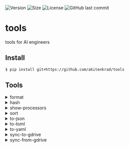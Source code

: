 ![Version](https://img.shields.io/badge/tools-v.0.1.0-blue?style=for-the-badge)
![Size](https://img.shields.io/github/repo-size/akitenkrad/tools?style=for-the-badge)
![License](https://img.shields.io/github/license/akitenkrad/tools?style=for-the-badge)
![GitHub last commit](https://img.shields.io/github/last-commit/akitenkrad/tools?style=for-the-badge)

# tools
tools for AI engineers

## Install

```bash
$ pip install git+https://github.com/akitenkrad/tools
```

## Tools

<details>
<summary>format</summary>

```text
Usage: tools format [OPTIONS]

Options:
  --input-file PATH  path to input file [.json]
  --ensure-ascii     [.json] if True, ensure only ascii characters
  --indent INTEGER   [.json] indent, default=2
  --help             Show this message and exit.
```
</details>

<details>
<summary>hash</summary>

```text
Options:
  --input TEXT                    input text or file
  --hash-type [md5|sha1|sha256|sha512]
                                  hash type
  --help                          Show this message and exit.
```
</details>

<details>
<summary>show-processors</summary>

```text
Usage: tools show-processors [OPTIONS]

Options:
  --help  Show this message and exit.
```
</details>

<details>
<summary>sort</summary>

```text
Usage: tools hash [OPTIONS]Usage: tools sort [OPTIONS]

Options:
  --input TEXT  input text file
  --reverse     sort in descending order
  --overwrite   overwrite the input file with sorted results
  --help        Show this message and exit.
```
</details>

<details>
<summary>to-json</summary>

```text
Usage: tools to-json [OPTIONS]

Options:
  --file PATH  input file [yaml, toml]
  --help       Show this message and exit.
```
</details>

<details>
<summary>to-toml</summary>

```text
Usage: tools to-toml [OPTIONS]

Options:
  --file PATH  input file [yaml, toml]
  --help       Show this message and exit.
```
</details>

<details>
<summary>to-yaml</summary>

```text
Usage: tools to-yaml [OPTIONS]

Options:
  --file PATH  input file [yaml, toml]
  --help       Show this message and exit.
```
</details>

<details>
<summary>sync-to-gdrive</summary>

```text
Usage: python -m tools.cli sync-to-gdrive [OPTIONS]

  sync local directory to Google Drive

  YOU NEED "client_secret.json" file. See
  https://developers.google.com/drive/api/quickstart/python

Options:
  --secret PATH   client_secret.json for GCP
  --src-dir PATH  local source directory
  --dst-dir PATH  destination directory path for Google Drive
  --help          Show this message and exit.
```
</details>

<details>
<summary>sync-from-gdrive</summary>

```text
Usage: python -m tools.cli sync-from-gdrive [OPTIONS]

  sync Google Drive to local directory

Options:
  --id TEXT            google drive object id  [required]
  --dst-filename PATH  file name to save the object  [required]
  --help               Show this message and exit.
```
</details>
